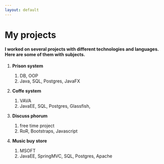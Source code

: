 ```yaml
---
layout: default
---
```


# My projects

#### I worked on several projects with different technologies and languages. Here are some of them with subjects.

1. **Prison system** 
	1. DB, OOP
	2. Java, SQL, Postgres, JavaFX
	
2. **Coffe system**
	1. VAVA
	2. JavaEE, SQL, Postgres, Glassfish,
	
3. **Discuss phorum** 
	1. free time project
	2. RoR, Bootstraps, Javascript
	
4. **Music buy store**
	1. MSOFT
	2. JavaEE, SpringMVC, SQL, Postgres, Apache